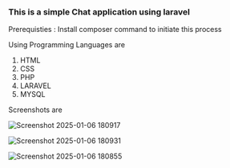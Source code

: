 <h3>This is a simple Chat application using laravel</h3>
<p>Prerequisties : Install composer command to initiate this process</p>
<p>Using Programming Languages are</p>
<ol>
  <li>HTML</li>
  <li>CSS</li>
  <li>PHP</li>
  <li>LARAVEL</li>
  <li>MYSQL</li>
</ol>

<p>Screenshots are</p>


![Screenshot 2025-01-06 180917](https://github.com/user-attachments/assets/e22a0554-31b1-4e8a-8696-43a8e079efb8)


![Screenshot 2025-01-06 180931](https://github.com/user-attachments/assets/7c3edc52-c206-4c62-b28b-9370a9fc9abf)


![Screenshot 2025-01-06 180855](https://github.com/user-attachments/assets/c5703aee-fe68-4ff5-a759-9933edfdadda)

